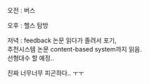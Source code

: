 오전 : 버스

오후 : 헬스 탐방

저녁 : feedback 논문 읽다가 졸려서 포기,  
추천시스템 논문 content-based system까지 읽음.  
선형대수 할 예정..

진짜 너무너무 피곤하다.. ㅜㅜ
